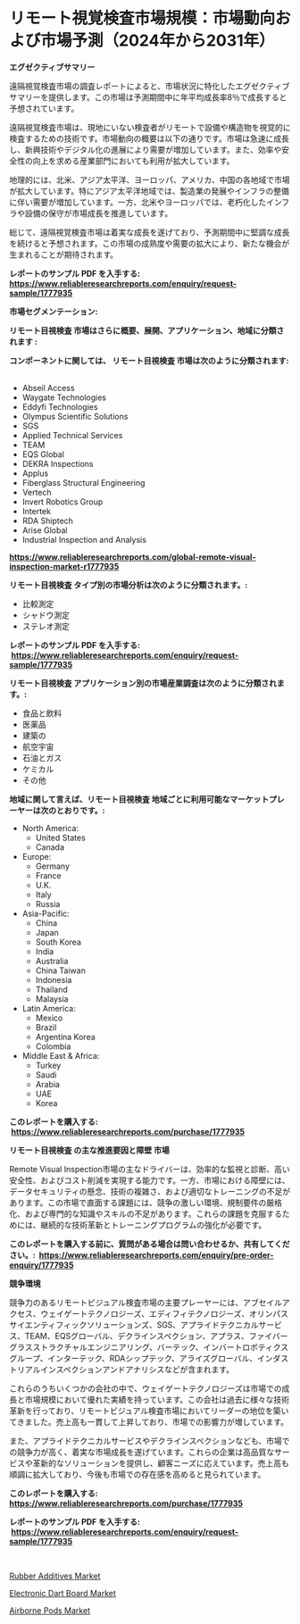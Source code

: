 <p><h1>リモート視覚検査市場規模：市場動向および市場予測（2024年から2031年）</h1></p><p><strong>エグゼクティブサマリー</strong></p>
<p><p>遠隔視覚検査市場の調査レポートによると、市場状況に特化したエグゼクティブサマリーを提供します。この市場は予測期間中に年平均成長率8％で成長すると予想されています。</p><p>遠隔視覚検査市場は、現地にいない検査者がリモートで設備や構造物を視覚的に検査するための技術です。市場動向の概要は以下の通りです。市場は急速に成長し、新興技術やデジタル化の進展により需要が増加しています。また、効率や安全性の向上を求める産業部門においても利用が拡大しています。</p><p>地理的には、北米、アジア太平洋、ヨーロッパ、アメリカ、中国の各地域で市場が拡大しています。特にアジア太平洋地域では、製造業の発展やインフラの整備に伴い需要が増加しています。一方、北米やヨーロッパでは、老朽化したインフラや設備の保守が市場成長を推進しています。</p><p>総じて、遠隔視覚検査市場は着実な成長を遂げており、予測期間中に堅調な成長を続けると予想されます。この市場の成熟度や需要の拡大により、新たな機会が生まれることが期待されます。</p></p>
<p><strong>レポートのサンプル PDF を入手する: <a href="https://www.reliableresearchreports.com/enquiry/request-sample/1777935">https://www.reliableresearchreports.com/enquiry/request-sample/1777935</a></strong></p>
<p><strong>市場セグメンテーション:</strong></p>
<p><strong> リモート目視検査 市場はさらに概要、展開、アプリケーション、地域に分類されます :</strong></p>
<p><strong>コンポーネントに関しては、 リモート目視検査 市場は次のように分類されます: &nbsp;</strong></p>
<p><ul><li>Abseil Access</li><li>Waygate Technologies</li><li>Eddyfi Technologies</li><li>Olympus Scientific Solutions</li><li>SGS</li><li>Applied Technical Services</li><li>TEAM</li><li>EQS Global</li><li>DEKRA Inspections</li><li>Applus</li><li>Fiberglass Structural Engineering</li><li>Vertech</li><li>Invert Robotics Group</li><li>Intertek</li><li>RDA Shiptech</li><li>Arise Global</li><li>Industrial Inspection and Analysis</li></ul></p>
<p><strong><a href="https://www.reliableresearchreports.com/global-remote-visual-inspection-market-r1777935">https://www.reliableresearchreports.com/global-remote-visual-inspection-market-r1777935</a></strong></p>
<p><strong> リモート目視検査 タイプ別の市場分析は次のように分類されます。:</strong></p>
<p><ul><li>比較測定</li><li>シャドウ測定</li><li>ステレオ測定</li></ul></p>
<p><strong>レポートのサンプル PDF を入手する: &nbsp;<a href="https://www.reliableresearchreports.com/enquiry/request-sample/1777935">https://www.reliableresearchreports.com/enquiry/request-sample/1777935</a></strong></p>
<p><strong> リモート目視検査 アプリケーション別の市場産業調査は次のように分類されます。:</strong></p>
<p><ul><li>食品と飲料</li><li>医薬品</li><li>建築の</li><li>航空宇宙</li><li>石油とガス</li><li>ケミカル</li><li>その他</li></ul></p>
<p><strong>地域に関して言えば、リモート目視検査 地域ごとに利用可能なマーケットプレーヤーは次のとおりです。:</strong></p>
<p><ul>
    <li>
        North America:
        <ul>
            <li>United States</li>
            <li>Canada</li>
        </ul>
    </li>
    <li>
        Europe:
        <ul>
            <li>Germany</li>
            <li>France</li>
            <li>U.K.</li>
            <li>Italy</li>
            <li>Russia</li>
        </ul>
    </li>
    <li>
        Asia-Pacific:
        <ul>
            <li>China</li>
            <li>Japan</li>
            <li>South Korea</li>
            <li>India</li>
            <li>Australia</li>
            <li>China Taiwan</li>
            <li>Indonesia</li>
            <li>Thailand</li>
            <li>Malaysia</li>
        </ul>
    </li>
    <li>
        Latin America:
        <ul>
            <li>Mexico</li>
            <li>Brazil</li>
            <li>Argentina Korea</li>
            <li>Colombia</li>
        </ul>
    </li>
    <li>
        Middle East & Africa:
        <ul>
            <li>Turkey</li>
            <li>Saudi</li>
            <li>Arabia</li>
            <li>UAE</li>
            <li>Korea</li>
        </ul>
    </li>
    </ul></p>
<p><strong>このレポートを購入する: &nbsp;<a href="https://www.reliableresearchreports.com/purchase/1777935">https://www.reliableresearchreports.com/purchase/1777935</a></strong></p>
<p><strong>リモート目視検査 の主な推進要因と障壁 市場</strong></p>
<p><p>Remote Visual Inspection市場の主なドライバーは、効率的な監視と診断、高い安全性、およびコスト削減を実現する能力です。一方、市場における障壁には、データセキュリティの懸念、技術の複雑さ、および適切なトレーニングの不足があります。この市場で直面する課題には、競争の激しい環境、規制要件の厳格化、および専門的な知識やスキルの不足があります。これらの課題を克服するためには、継続的な技術革新とトレーニングプログラムの強化が必要です。</p></p>
<p><strong>このレポートを購入する前に、質問がある場合は問い合わせるか、共有してください。:&nbsp; <a href="https://www.reliableresearchreports.com/enquiry/pre-order-enquiry/1777935">https://www.reliableresearchreports.com/enquiry/pre-order-enquiry/1777935</a></strong></p>
<p><strong>競争環境</strong></p>
<p><p>競争力のあるリモートビジュアル検査市場の主要プレーヤーには、アブセイルアクセス、ウェイゲートテクノロジーズ、エディフィテクノロジーズ、オリンパスサイエンティフィックソリューションズ、SGS、アプライドテクニカルサービス、TEAM、EQSグローバル、デクラインスペクション、アプラス、ファイバーグラスストラクチャルエンジニアリング、バーテック、インバートロボティクスグループ、インターテック、RDAシップテック、アライズグローバル、インダストリアルインスペクションアンドアナリシスなどが含まれます。</p><p>これらのうちいくつかの会社の中で、ウェイゲートテクノロジーズは市場での成長と市場規模において優れた実績を持っています。この会社は過去に様々な技術革新を行っており、リモートビジュアル検査市場においてリーダーの地位を築いてきました。売上高も一貫して上昇しており、市場での影響力が増しています。</p><p>また、アプライドテクニカルサービスやデクラインスペクションなども、市場での競争力が高く、着実な市場成長を遂げています。これらの企業は高品質なサービスや革新的なソリューションを提供し、顧客ニーズに応えています。売上高も順調に拡大しており、今後も市場での存在感を高めると見られています。</p></p>
<p><strong>このレポートを購入する: &nbsp; <a href="https://www.reliableresearchreports.com/purchase/1777935">https://www.reliableresearchreports.com/purchase/1777935</a></strong></p>
<p><strong>レポートのサンプル PDF を入手する: &nbsp;<a href="https://www.reliableresearchreports.com/enquiry/request-sample/1777935">https://www.reliableresearchreports.com/enquiry/request-sample/1777935</a></strong><strong></strong></p>
<p>&nbsp;</p>
<p><p><a href="https://www.linkedin.com/pulse/rubber-additives-market-analysis-its-cagr-segmentation-global-4rbbe?trackingId=Fo%2BhTxl8r9lHKV%2B%2FMK05NQ%3D%3D">Rubber Additives Market</a></p><p><a href="https://github.com/Alonsoolds3wq1d81czn8rbol/Market-Research-Report-List-2/blob/main/electronic-dart-board-market.md">Electronic Dart Board Market</a></p><p><a href="https://www.linkedin.com/pulse/airborne-pods-market-competitive-analysis-trends-forecast-2031-7ffae?trackingId=IS8Sqr6GnQyGmJqK%2BvfI1g%3D%3D">Airborne Pods Market</a></p></p>